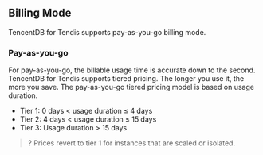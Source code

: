 
## Billing Mode
TencentDB for Tendis supports pay-as-you-go billing mode.



### Pay-as-you-go
For pay-as-you-go, the billable usage time is accurate down to the second.
TencentDB for Tendis supports tiered pricing. The longer you use it, the more you save.
The pay-as-you-go tiered pricing model is based on usage duration.
- Tier 1: 0 days < usage duration ≤ 4 days
- Tier 2: 4 days < usage duration ≤ 15 days
- Tier 3: Usage duration > 15 days

>? Prices revert to tier 1 for instances that are scaled or isolated.



